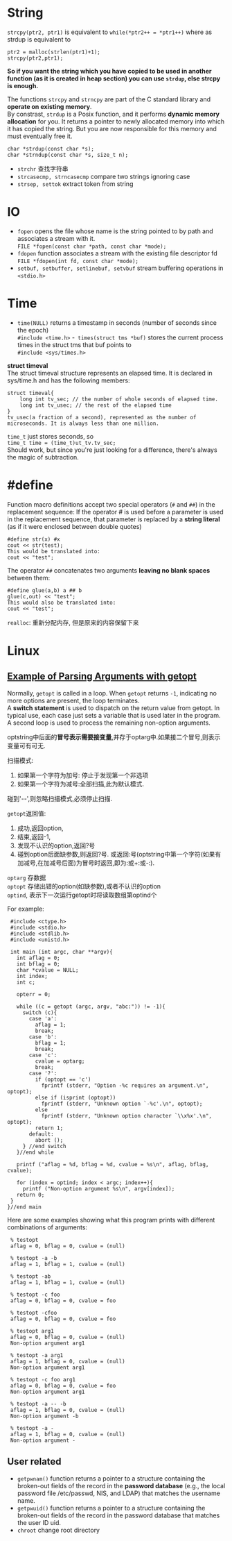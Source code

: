 # String
`strcpy(ptr2, ptr1)` is equivalent to `while(*ptr2++ = *ptr1++)`
where as strdup is equivalent to

	ptr2 = malloc(strlen(ptr1)+1);
	strcpy(ptr2,ptr1);
**So if you want the string which you have copied to be used in another function (as it is created in heap section) you can use `strdup`, else strcpy is enough.**

The functions `strcpy` and `strncpy` are part of the C standard library and **operate on existing memory**.   
By constrast, `strdup` is a Posix function, and it performs **dynamic memory allocation** for you. It returns a pointer to newly allocated memory into which it has copied the string. But you are now responsible for this memory and must eventually free it.

	char *strdup(const char *s);
	char *strndup(const char *s, size_t n);

- `strchr` 查找字符串
- `strcasecmp, strncasecmp` compare two strings ignoring case
- `strsep, settok` extract token from string

# IO
- `fopen` opens the file whose name is the string pointed to by path and associates a stream with it.  
`FILE *fopen(const char *path, const char *mode);`
- `fdopen` function associates a stream with the existing file descriptor fd  
`FILE *fdopen(int fd, const char *mode);`
- `setbuf, setbuffer, setlinebuf, setvbuf` stream buffering operations in `<stdio.h>`

# Time
- `time(NULL)` returns a timestamp in seconds (number of seconds since the epoch)  
`#include <time.h>`
-` times(struct tms *buf)` stores the current process times in the struct tms that buf points to  
`#include <sys/times.h>`

**struct timeval**  
The struct timeval structure represents an elapsed time. It is declared in sys/time.h and has the following members:

	struct timeval{
    	long int tv_sec; // the number of whole seconds of elapsed time.
    	long int tv_usec; // the rest of the elapsed time 
	}
	tv_usec(a fraction of a second), represented as the number of 
	microseconds. It is always less than one million.

`time_t` just stores seconds, so  
`time_t time = (time_t)ut_tv.tv_sec;`  
Should work, but since you're just looking for a difference, there's always the magic of subtraction.

# #define  
Function macro definitions accept two special operators (`#` and `##`) in the replacement sequence:
If the operator # is used before a parameter is used in the replacement sequence, that parameter is replaced by a **string literal** (as if it were enclosed between double quotes)

    #define str(x) #x
    cout << str(test);
	This would be translated into:
	cout << "test";

The operator `##` concatenates two arguments **leaving no blank spaces** between them:

    #define glue(a,b) a ## b
    glue(c,out) << "test";
    This would also be translated into:
    cout << "test";

`realloc`: 重新分配内存, 但是原来的内容保留下来

# Linux
## [Example of Parsing Arguments with getopt](http://www.gnu.org/software/libc/manual/html_node/Getopt.html)
Normally, `getopt` is called in a loop. When `getopt` returns `-1`, indicating no more options are present, the loop terminates.  
A **switch statement** is used to dispatch on the return value from getopt. In typical use, each case just sets a variable that is used later in the program.  
A second loop is used to process the remaining non-option arguments.

optstring中后面的**冒号表示需要接变量**,并存于optarg中.如果接二个冒号,则表示变量可有可无.

扫描模式:

1. 如果第一个字符为加号: 停止于发现第一个非选项
2. 如果第一个字符为减号:全部扫描,此为默认模式.

碰到'--',则忽略扫描模式,必须停止扫描.

`getopt`返回值:  

1. 成功,返回option,  
1. 结束,返回-1,  
1. 发现不认识的option,返回?号  
1. 碰到option后面缺参数,则返回?号. 或返回:号(optstring中第一个字符(如果有加减号,在加减号后面)为冒号时返回,即为:或+:或-:).

`optarg` 存数据  
`optopt` 存储出错的option(如缺参数),或者不认识的option  
`optind`, 表示下一次运行getopt时将读取数组第optind个

For example:
     
     #include <ctype.h>
     #include <stdio.h>
     #include <stdlib.h>
     #include <unistd.h>
     
     int main (int argc, char **argv){
       int aflag = 0;
       int bflag = 0;
       char *cvalue = NULL;
       int index;
       int c;
     
       opterr = 0;
     
       while ((c = getopt (argc, argv, "abc:")) != -1){
         switch (c){
           case 'a':
             aflag = 1;
             break;
           case 'b':
             bflag = 1;
             break;
           case 'c':
             cvalue = optarg;
             break;
           case '?':
             if (optopt == 'c')
               fprintf (stderr, "Option -%c requires an argument.\n", optopt);
             else if (isprint (optopt))
               fprintf (stderr, "Unknown option `-%c'.\n", optopt);
             else
               fprintf (stderr, "Unknown option character `\\x%x'.\n", optopt);
             return 1;
           default:
             abort ();
		 } //end switch
       }//end while
     
       printf ("aflag = %d, bflag = %d, cvalue = %s\n", aflag, bflag, cvalue);
     
       for (index = optind; index < argc; index++){
         printf ("Non-option argument %s\n", argv[index]);
       return 0;
     }
	}//end main
Here are some examples showing what this program prints with different combinations of arguments:

     % testopt
     aflag = 0, bflag = 0, cvalue = (null)
     
     % testopt -a -b
     aflag = 1, bflag = 1, cvalue = (null)
     
     % testopt -ab
     aflag = 1, bflag = 1, cvalue = (null)
     
     % testopt -c foo
     aflag = 0, bflag = 0, cvalue = foo
     
     % testopt -cfoo
     aflag = 0, bflag = 0, cvalue = foo
     
     % testopt arg1
     aflag = 0, bflag = 0, cvalue = (null)
     Non-option argument arg1
     
     % testopt -a arg1
     aflag = 1, bflag = 0, cvalue = (null)
     Non-option argument arg1
     
     % testopt -c foo arg1
     aflag = 0, bflag = 0, cvalue = foo
     Non-option argument arg1
     
     % testopt -a -- -b
     aflag = 1, bflag = 0, cvalue = (null)
     Non-option argument -b
     
     % testopt -a -
     aflag = 1, bflag = 0, cvalue = (null)
     Non-option argument -

## User related
- `getpwnam()` function returns a pointer to a structure containing the broken-out fields of the record in the **password database** (e.g., the local password file /etc/passwd, NIS, and LDAP) that matches the username name.
- `getpwuid()` function returns a pointer to a structure containing the broken-out fields of the record in the password database that matches the user ID uid.
- `chroot` change root directory
